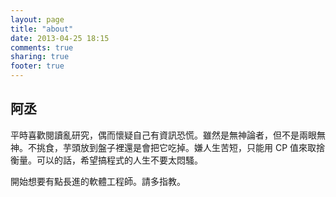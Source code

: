 ```yaml
---
layout: page
title: "about"
date: 2013-04-25 18:15
comments: true
sharing: true
footer: true
---
```

## 阿丞

平時喜歡閱讀亂研究，偶而懷疑自己有資訊恐慌。雖然是無神論者，但不是兩眼無神。不挑食，芋頭放到盤子裡還是會把它吃掉。嫌人生苦短，只能用 CP 值來取捨衡量。可以的話，希望搞程式的人生不要太悶騷。

開始想要有點長進的軟體工程師。請多指教。

